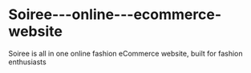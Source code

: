 # Soiree---online---ecommerce-website
Soiree is all in one online fashion eCommerce website, built for fashion enthusiasts 

